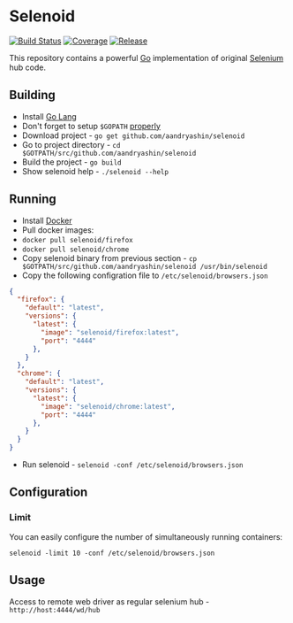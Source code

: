 # Selenoid
[![Build Status](https://travis-ci.org/aandryashin/selenoid.svg?branch=master)](https://travis-ci.org/aandryashin/selenoid)
[![Coverage](https://codecov.io/github/aandryashin/selenoid/coverage.svg)](https://codecov.io/gh/aandryashin/selenoid)
[![Release](https://img.shields.io/github/release/aandryashin/selenoid.svg)](https://github.com/aandryashin/selenoid/releases/latest)

This repository contains a powerful [Go](http://golang.org/) implementation of original [Selenium](http://github.com/SeleniumHQ/selenium) hub code.

## Building
* Install [Go Lang](https://golang.org/doc/install)
* Don't forget to setup `$GOPATH` [properly](https://github.com/golang/go/wiki/GOPATH)
* Download project - `go get github.com/aandryashin/selenoid`
* Go to project directory - `cd $GOTPATH/src/github.com/aandryashin/selenoid`
* Build the project - `go build`
* Show selenoid help - `./selenoid --help`

## Running
* Install [Docker](https://docs.docker.com/engine/installation/)
* Pull docker images: 
 * `docker pull selenoid/firefox`
 * `docker pull selenoid/chrome`
* Copy selenoid binary from previous section - `cp $GOTPATH/src/github.com/aandryashin/selenoid /usr/bin/selenoid`
* Copy the following configration file to `/etc/selenoid/browsers.json`
```json
{
  "firefox": {
    "default": "latest",
    "versions": {
      "latest": {
        "image": "selenoid/firefox:latest",
        "port": "4444"
      },
    }
  },
  "chrome": {
    "default": "latest",
    "versions": {
      "latest": {
        "image": "selenoid/chrome:latest",
        "port": "4444"
      },
    }
  }
}
```
* Run selenoid - `selenoid -conf /etc/selenoid/browsers.json`

## Configuration

### Limit

You can easily configure the number of simultaneously running containers:

`selenoid -limit 10 -conf /etc/selenoid/browsers.json`

## Usage

Access to remote web driver as regular selenium hub - `http://host:4444/wd/hub`
